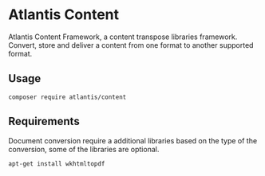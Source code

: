 # Atlantis Content #

Atlantis Content Framework, a content transpose libraries framework. Convert, store and deliver a content from one format to another supported format.

## Usage ##

    composer require atlantis/content
    
## Requirements ##
Document conversion require a additional libraries based on the type of the conversion, some of the libraries are optional.

    apt-get install wkhtmltopdf

